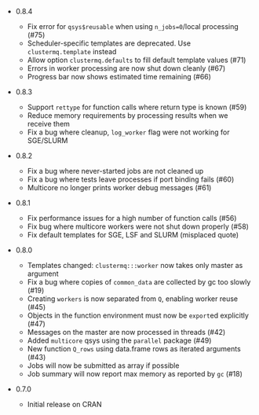 * 0.8.4
  * Fix error for `qsys$reusable` when using `n_jobs=0`/local processing (#75)
  * Scheduler-specific templates are deprecated. Use `clustermq.template` instead
  * Allow option `clustermq.defaults` to fill default template values (#71)
  * Errors in worker processing are now shut down cleanly (#67)
  * Progress bar now shows estimated time remaining (#66)

* 0.8.3
  * Support `rettype` for function calls where return type is known (#59)
  * Reduce memory requirements by processing results when we receive them
  * Fix a bug where cleanup, `log_worker` flag were not working for SGE/SLURM

* 0.8.2
  * Fix a bug where never-started jobs are not cleaned up
  * Fix a bug where tests leave processes if port binding fails (#60)
  * Multicore no longer prints worker debug messages (#61)

* 0.8.1
  * Fix performance issues for a high number of function calls (#56)
  * Fix bug where multicore workers were not shut down properly (#58)
  * Fix default templates for SGE, LSF and SLURM (misplaced quote)

* 0.8.0
  * Templates changed: `clustermq:::worker` now takes only master as argument
  * Fix a bug where copies of `common_data` are collected by gc too slowly (#19)
  * Creating `workers` is now separated from `Q`, enabling worker reuse (#45)
  * Objects in the function environment must now be `export`ed explicitly (#47)
  * Messages on the master are now processed in threads (#42)
  * Added `multicore` qsys using the `parallel` package (#49)
  * New function `Q_rows` using data.frame rows as iterated arguments (#43)
  * Jobs will now be submitted as array if possible
  * Job summary will now report max memory as reported by `gc` (#18)

* 0.7.0
  * Initial release on CRAN
